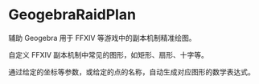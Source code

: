 # GeogebraRaidPlan

辅助 Geogebra 用于 FFXIV 等游戏中的副本机制精准绘图。

自定义 FFXIV 副本机制中常见的图形，如矩形、扇形、十字等。

通过给定的坐标等参数，或给定的点的名称，自动生成对应图形的数学表达式。
